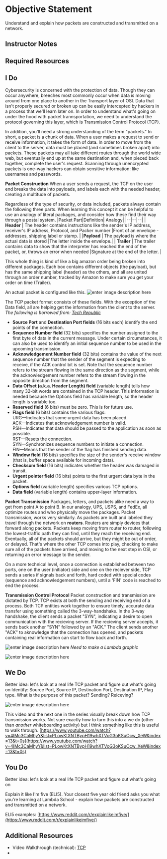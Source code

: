 # Objective Statement


Understand and explain how packets are constructed and transmitted on a network.

## Instructor Notes


## Required Resources


## I Do
Cybersecurity is concerned with the protection of data. Though they can occur anywhere, breeches most commonly occur when data is moving around from one place to another in the Transport layer of OSI. Data that isn't properly secured or broken up can be easily intercepted by hackers in a process that we'll learn later on. In order to understand what's going on under the hood with packet trannsportation, we need to understand the protocol governing this layer, which is Transmission Control Protocol (TCP). 

In addition, you'll need a strong understanding of the term "packets." In short, a packet is a chunk of data. When a user makes a request to send or receive information, it takes the form of data. In order to move from the client to the server, data must be placed (and sometimes broken apart) into packets. These packets may all take different routes through the world wide web, but eventually end up at the same destination and, when pieced back together, complete the user's request. Scanning through unencrypted packets is one-way hackers can obtain sensitive information: like usernames and passwords. 


**Packet Construction**
When a user sends a request, the TCP on the user end breaks the data into payloads, and labels each with the needed header, creating a multitude of packets. 

Regardless of the type of security, or data included, packets always contain the following three parts. When learning this concept it can be helpful to use an analogy of literal packages, and consider how these find their way through a postal system. 
|Packet Part|Definition| Analogy|
|--|--|--|
| **Header** | The header contains instructions like the sender's IP address, receiver's IP address, Protocol, and Packer number |Front of an envelope - addresses, shipping label or stamp. |
|**Payload** | The payload is where the actual data is stored |The letter inside the envelope.|
| **Trailer**  | The trailer contains data to show that the interpreter has reached the end of the packet, or, throws an error when needed  |Signature at the end of the letter. |

This whole thing is kind of like a big amazon order being broken into different packages. Each box contains different objects (the payload), but has the same shipping label (header) as the others, and all are united through an order number, tracked by Amazon to make sure you get your order on time (Trailer).  

An actual packet is configured like this. 
![enter image description here](https://lh3.googleusercontent.com/EGkPMWtfmCytOWdQPvofoHYAbiSv8-FL6fvAXm526xjmPQsZ7dLW7Y1QoRmFn8l8P0sL5ctVlAI)

The TCP packet format consists of these fields. With the exception of the Data field, all are helping get the information from the client to the server. 
*The following is borrowed from: [Tech Republic](https://www.techrepublic.com/article/exploring-the-anatomy-of-a-data-packet/)*
-   **Source Port**  and  **Destination Port fields**  (16 bits each) identify the end points of the connection.
-   **Sequence Number field**  (32 bits) specifies the number assigned to the first byte of data in the current message. Under certain circumstances, it can also be used to identify an initial sequence number to be used in the upcoming transmission.
-   **Acknowledgement  Number field**  (32 bits) contains the value of the next sequence number that the sender of the segment is expecting to receive, if the ACK control bit is set. Note that the sequence number refers to the stream flowing in the same direction as the segment, while the acknowledgement number refers to the stream flowing in the opposite direction from the segment.
-   **Data Offset  (a.k.a. Header Length) field**  (variable length) tells how many 32-bit words are contained in the TCP header. This information is needed because the Options field has variable length, so the header length is variable too.
-   **Reserved field**  (6 bits) must be zero. This is for future use.
-   **Flags field**  (6 bits) contains the various flags:  
    URG—Indicates that some urgent data has been placed.  
    ACK—Indicates that acknowledgement number is valid.  
    PSH—Indicates that data should be passed to the application as soon as possible.  
    RST—Resets the connection.  
    SYN—Synchronizes sequence numbers to initiate a connection.  
    FIN—Means that the sender of the flag has finished sending data.
-   **Window field**  (16 bits) specifies the size of the sender's receive window (that is, buffer space available for incoming data).
-   **Checksum field**  (16 bits) indicates whether the header was damaged in transit.
-   **Urgent pointer field**  (16 bits) points to the first urgent data byte in the packet.
-   **Options field**  (variable length) specifies various TCP options.
-   **Data field**  (variable length) contains upper-layer information.


**Packet Transmission**
Packages, letters, and packets alike need a way to get from point A to point B. In our analogy, UPS, USPS, and FedEx, all optimize routes and who physically move the packages. Packet transmission, works very similarly. As packets are built and labeled they travel through the network on **routers**. Routers are simply devices that forward along packets. Packets keep moving from router to router, following the lowest-traffic path they can find, until they reach the receiving end. Eventually, all of the packets should arrive, but they might be out of order, or delayed. That's where the other TCP comes into play, checking to make sure all of the packets have arrived, and moving to the next step in OSI, or returning an error message to the sender. 

On a more technical level, once a connection is established between two ports, one on the user (initiator) side and one on the reciever side, TCP sends a series if signals back and forth, hard coded with special codes (sequence and acknowledgement numbers), until a 'FIN' code is reached to end the process. 

**Transmission Control Protocol**
Packet construction and transmission are dictated by TCP. TCP exists at both the sending and receiving end of a process. Both TCP entities work together to ensure timely, accurate data transfer using something called the 3-way-handshake. In the 3-way handshake, the client sends a packet "SYN", indicating a desire to open communication with the recieving server. If the recieving server accepts, it sends back another "SYN" followed by an "ACK." The client sends another "ACK" to aknowledge that the connection has opened, and packets containing real information can start to flow back and forth. 

![enter image description here](https://lh3.googleusercontent.com/9sRO80ifa3IzSP4OPzDdcmH4zmVnMx7s71UYDmWMmQ-KcFOx22cL7eEA55PUOgWVWTi_621xrUo)
*Need to make a Lambda graphic* 

![enter image description here](https://lh3.googleusercontent.com/TnoaLUVjrOHY8EjLbJpZauIFcKLfDyL5RkzqCn1qDGok5SxwwZ0b8FHKCeLqJ_iuC7pKYyTW6l4)


## We Do
Better idea: let's look at a real life TCP packet and figure out what's going on 
Identify: Source Port, Source IP, Destination Port, Destination IP, Flag type. What is the purpose of this packet? Sending? Reiceving? 

![enter image description here](https://lh3.googleusercontent.com/WBAgxzQIOCKSgsCUKnTTEIeljxkSfePMsR-j36nsggBqqzYcmOk_OZPMPrpXPjutzHL__vZ7JjU)

This video and the next one in the series visually break down how TCP transmission works. Not sure exactly how to turn this into a we do (other than *another* whiteboarding activity) but I think something like this is useful to walk through. 
[https://www.youtube.com/watch?v=4IMc3CaMhyY&list=PLowKtXNTBypH19whXTVoG3oKSuOcw_XeW&index=13&t=0s](https://www.youtube.com/watch?v=4IMc3CaMhyY&list=PLowKtXNTBypH19whXTVoG3oKSuOcw_XeW&index=13&t=0s)


## You Do

Better idea: let's look at a real life TCP packet and figure out what's going on 


Explain it like I'm five (ELI5). Your closest five year old friend asks you what you're learning at Lambda School - explain how packets are constructed and transmitted on a network. 

ELI5 examples: [https://www.reddit.com/r/explainlikeimfive/](https://www.reddit.com/r/explainlikeimfive/)


## Additional Resources

- Video Walkthrough (technical): [TCP](https://www.youtube.com/watch?v=4IMc3CaMhyY&list=PLowKtXNTBypH19whXTVoG3oKSuOcw_XeW&index=13&t=0s)
- 
<!--stackedit_data:
eyJoaXN0b3J5IjpbMzk5MDE0ODUzLDkxMzk1MTYzMCwxNjg3NT
IzNjg1LDEwNDIxNDQyOSw3MjI0MjkwNjBdfQ==
-->